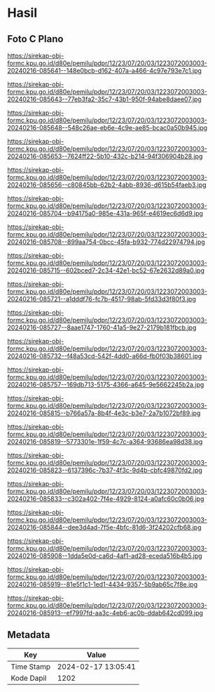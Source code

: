 # Hasil

## Foto C Plano

https://sirekap-obj-formc.kpu.go.id/d80e/pemilu/pdpr/12/23/07/20/03/1223072003003-20240216-085641--148e0bcb-d162-407a-a466-4c97e793e7c1.jpg

https://sirekap-obj-formc.kpu.go.id/d80e/pemilu/pdpr/12/23/07/20/03/1223072003003-20240216-085643--77eb3fa2-35c7-43b1-950f-94abe8daee07.jpg

https://sirekap-obj-formc.kpu.go.id/d80e/pemilu/pdpr/12/23/07/20/03/1223072003003-20240216-085648--548c26ae-eb6e-4c9e-ae85-bcac0a50b945.jpg

https://sirekap-obj-formc.kpu.go.id/d80e/pemilu/pdpr/12/23/07/20/03/1223072003003-20240216-085653--7624ff22-5b10-432c-b214-94f306904b28.jpg

https://sirekap-obj-formc.kpu.go.id/d80e/pemilu/pdpr/12/23/07/20/03/1223072003003-20240216-085656--c80845bb-62b2-4abb-8936-d615b54faeb3.jpg

https://sirekap-obj-formc.kpu.go.id/d80e/pemilu/pdpr/12/23/07/20/03/1223072003003-20240216-085704--b94175a0-985e-431a-965f-e4619ec6d6d9.jpg

https://sirekap-obj-formc.kpu.go.id/d80e/pemilu/pdpr/12/23/07/20/03/1223072003003-20240216-085708--899aa754-0bcc-45fa-b932-774d22974794.jpg

https://sirekap-obj-formc.kpu.go.id/d80e/pemilu/pdpr/12/23/07/20/03/1223072003003-20240216-085715--602bced7-2c34-42e1-bc52-67e2632d89a0.jpg

https://sirekap-obj-formc.kpu.go.id/d80e/pemilu/pdpr/12/23/07/20/03/1223072003003-20240216-085721--a1dddf76-fc7b-4517-98ab-5fd33d3f80f3.jpg

https://sirekap-obj-formc.kpu.go.id/d80e/pemilu/pdpr/12/23/07/20/03/1223072003003-20240216-085727--8aae1747-1760-41a5-9e27-2179b181fbcb.jpg

https://sirekap-obj-formc.kpu.go.id/d80e/pemilu/pdpr/12/23/07/20/03/1223072003003-20240216-085732--f48a53cd-542f-4dd0-a66d-fb0f03b38601.jpg

https://sirekap-obj-formc.kpu.go.id/d80e/pemilu/pdpr/12/23/07/20/03/1223072003003-20240216-085757--169db713-5175-4366-a645-9e5662245b2a.jpg

https://sirekap-obj-formc.kpu.go.id/d80e/pemilu/pdpr/12/23/07/20/03/1223072003003-20240216-085815--b766a57a-8b4f-4e3c-b3e7-2a7b1072bf89.jpg

https://sirekap-obj-formc.kpu.go.id/d80e/pemilu/pdpr/12/23/07/20/03/1223072003003-20240216-085819--5773301e-1f59-4c7c-a364-93686ea98d38.jpg

https://sirekap-obj-formc.kpu.go.id/d80e/pemilu/pdpr/12/23/07/20/03/1223072003003-20240216-085823--6137396c-7b37-4f3c-9d4b-cbfc49870fd2.jpg

https://sirekap-obj-formc.kpu.go.id/d80e/pemilu/pdpr/12/23/07/20/03/1223072003003-20240216-085833--c302a402-7f4e-4929-8124-a0afc60c0b06.jpg

https://sirekap-obj-formc.kpu.go.id/d80e/pemilu/pdpr/12/23/07/20/03/1223072003003-20240216-085844--dee3d4ad-7f5e-4bfc-81d6-3f24202cfb68.jpg

https://sirekap-obj-formc.kpu.go.id/d80e/pemilu/pdpr/12/23/07/20/03/1223072003003-20240216-085908--1dda5e0d-ca6d-4af1-ad28-eceda516b4b5.jpg

https://sirekap-obj-formc.kpu.go.id/d80e/pemilu/pdpr/12/23/07/20/03/1223072003003-20240216-085919--81e5f1c1-1ed1-4434-9357-5b9ab65c7f8e.jpg

https://sirekap-obj-formc.kpu.go.id/d80e/pemilu/pdpr/12/23/07/20/03/1223072003003-20240216-085913--ef7997fd-aa3c-4eb6-ac0b-ddab642cd099.jpg


## Metadata

| Key        | Value               |
| ---------- | ------------------- |
| Time Stamp | 2024-02-17 13:05:41 |
| Kode Dapil | 1202                |



